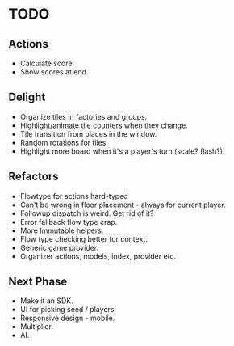 # TODO

## Actions

* Calculate score.
* Show scores at end.

## Delight

* Organize tiles in factories and groups.
* Highlight/animate tile counters when they change.
* Tile transition from places in the window.
* Random rotations for tiles.
* Highlight more board when it's a player's turn (scale? flash?).

## Refactors

* Flowtype for actions hard-typed
* Can't be wrong in floor placement - always for current player.
* Followup dispatch is weird. Get rid of it?
* Error fallback flow type crap.
* More Immutable helpers.
* Flow type checking better for context.
* Generic game provider.
* Organizer actions, models, index, provider etc.

## Next Phase

* Make it an SDK.
* UI for picking seed / players.
* Responsive design - mobile.
* Multiplier.
* AI.
